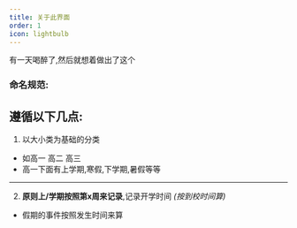 ```yaml
---
title: 关于此界面
order: 1
icon: lightbulb
---
```


有一天喝醉了,然后就想着做出了这个  

### 命名规范:   
**遵循以下几点:**   
---
 1. 以大小类为基础的分类   
  - 如高一 高二 高三   
  - 高一下面有上学期,寒假,下学期,暑假等等    
---
 2. **原则上/学期按照第x周来记录**,记录开学时间 *(按到校时间算)*      
- 假期的事件按照发生时间来算  
